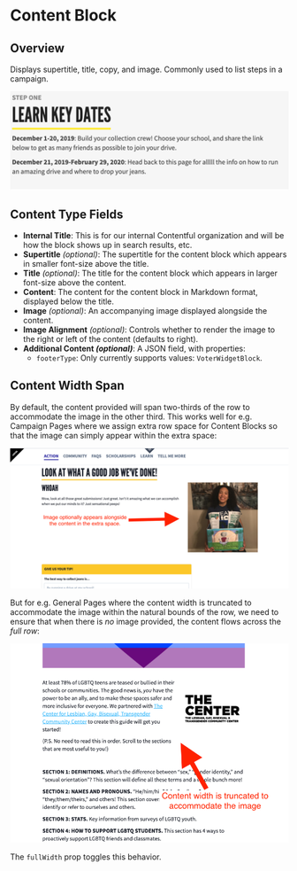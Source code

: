 # Content Block

## Overview

Displays supertitle, title, copy, and image. Commonly used to list steps in a campaign.

![Example Content Block](../../.gitbook/assets/content-block-example.png)

## Content Type Fields

-   **Internal Title**: This is for our internal Contentful organization and will be how the block shows up in search results, etc.
-   **Supertitle** _(optional)_: The supertitle for the content block which appears in smaller font-size above the title.
-   **Title** _(optional)_: The title for the content block which appears in larger font-size above the content.
-   **Content**: The content for the content block in Markdown format, displayed below the title.
-   **Image** _(optional)_: An accompanying image displayed alongside the content.
-   **Image Alignment** _(optional)_: Controls whether to render the image to the right or left of the content (defaults to right).
-   **Additional Content _(optional)_**: A JSON field, with properties:
    -   `footerType`: Only currently supports values: `VoterWidgetBlock`.

## Content Width Span

By default, the content provided will span two-thirds of the row to accommodate the image in the other third. This works well for e.g. Campaign Pages where we assign extra row space for Content Blocks so that the image can simply appear within the extra space:

![Content Block on Campaign Page](../../.gitbook/assets/content-block-on-campaign-page.png)

But for e.g. General Pages where the content width is truncated to accommodate the image within the natural bounds of the row, we need to ensure that when there is _no_ image provided, the content flows across the _full row_:

![Content Block on General Page](../../.gitbook/assets/content-block-on-general-page.png)

The `fullWidth` prop toggles this behavior.

<!-- ## Content Block Gallery Node -->
<!-- @TODO: Add documentation pertaining to the Content Block rendered as a Gallery Block reference. -->
